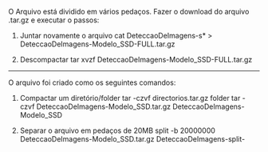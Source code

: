 O Arquivo está dividido em vários pedaços. 
Fazer o download do arquivo .tar.gz e executar o passos:

1. Juntar novamente o arquivo
cat DeteccaoDeImagens-s* > DeteccaoDeImagens-Modelo_SSD-FULL.tar.gz

2. Descompactar
tar xvzf DeteccaoDeImagens-Modelo_SSD-FULL.tar.gz

------------------------------------------------------------------------------------------------------

O arquivo foi criado como os seguintes comandos:

1. Compactar um diretório/folder
tar -czvf directorios.tar.gz folder
tar -czvf DeteccaoDeImagens-Modelo_SSD.tar.gz DeteccaoDeImagens-Modelo_SSD

2. Separar o arquivo em pedaços de 20MB
split -b 20000000 DeteccaoDeImagens-Modelo_SSD.tar.gz DeteccaoDeImagens-split-

